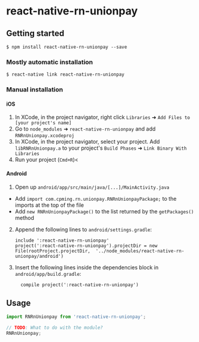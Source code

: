 
# react-native-rn-unionpay

## Getting started

`$ npm install react-native-rn-unionpay --save`

### Mostly automatic installation

`$ react-native link react-native-rn-unionpay`

### Manual installation


#### iOS

1. In XCode, in the project navigator, right click `Libraries` ➜ `Add Files to [your project's name]`
2. Go to `node_modules` ➜ `react-native-rn-unionpay` and add `RNRnUnionpay.xcodeproj`
3. In XCode, in the project navigator, select your project. Add `libRNRnUnionpay.a` to your project's `Build Phases` ➜ `Link Binary With Libraries`
4. Run your project (`Cmd+R`)<

#### Android

1. Open up `android/app/src/main/java/[...]/MainActivity.java`
  - Add `import com.cpming.rn.unionpay.RNRnUnionpayPackage;` to the imports at the top of the file
  - Add `new RNRnUnionpayPackage()` to the list returned by the `getPackages()` method
2. Append the following lines to `android/settings.gradle`:
  	```
  	include ':react-native-rn-unionpay'
  	project(':react-native-rn-unionpay').projectDir = new File(rootProject.projectDir, 	'../node_modules/react-native-rn-unionpay/android')
  	```
3. Insert the following lines inside the dependencies block in `android/app/build.gradle`:
  	```
      compile project(':react-native-rn-unionpay')
  	```


## Usage
```javascript
import RNRnUnionpay from 'react-native-rn-unionpay';

// TODO: What to do with the module?
RNRnUnionpay;
```
  